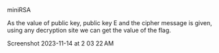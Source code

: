miniRSA

As the value of public key, public key E and the cipher message is given, using any decryption site we can get the value of the flag.

Screenshot 2023-11-14 at 2 03 22 AM
